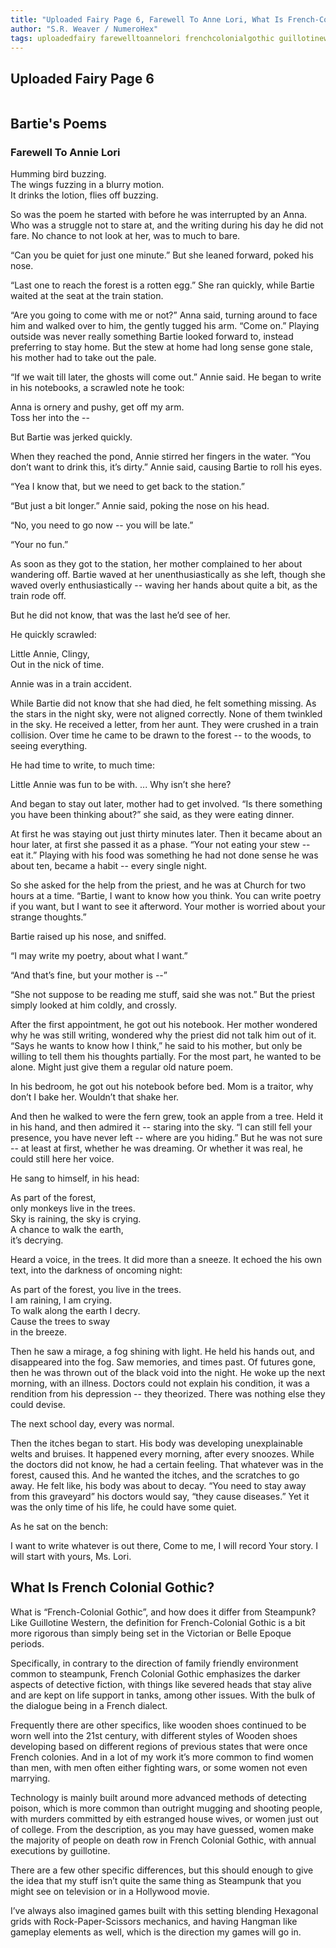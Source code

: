 ```yaml
---
title: "Uploaded Fairy Page 6, Farewell To Anne Lori, What Is French-Colonial Gothic"
author: "S.R. Weaver / NumeroHex"
tags: uploadedfairy farewelltoannelori frenchcolonialgothic guillotinewestern
---
```

## Uploaded Fairy Page 6
![]()

## Bartie's Poems
### Farewell To Annie Lori

Humming bird buzzing.<br />
The wings fuzzing in a blurry motion.<br />
It drinks the lotion, flies off buzzing.

So was the poem he started with before he was interrupted by an Anna. Who was a struggle not to stare at, and the writing during his day he did not fare. No chance to not look at her, was to much to bare.

“Can you be quiet for just one minute.” But she leaned forward, poked his nose.

“Last one to reach the forest is a rotten egg.” She ran quickly, while Bartie waited at the seat at the train station.

“Are you going to come with me or not?” Anna said, turning around to face him and walked over to him, the gently tugged his arm. “Come on.” Playing outside was never really something Bartie looked forward to, instead preferring to stay home. But the stew at home had long sense gone stale, his mother had to take out the pale.

“If we wait till later, the ghosts will come out.” Annie said. He began to write in his notebooks, a scrawled note he took:

Anna is ornery and pushy, get off my arm.<br />
Toss her into the --

But Bartie was jerked quickly.

When they reached the pond, Annie stirred her fingers in the water. “You don’t want to drink this, it’s dirty.” Annie said, causing Bartie to roll his eyes.

“Yea I know that, but we need to get back to the station.”

“But just a bit longer.” Annie said, poking the nose on his head.

“No, you need to go now -- you will be late.”

“Your no fun.”


As soon as they got to the station, her mother complained to her about wandering off. Bartie waved at her unenthusiastically as she left, though she waved overly enthusiastically -- waving her hands about quite a bit, as the train rode off.

But he did not know, that was the last he’d see of her.

He quickly scrawled:

Little Annie, Clingy,<br />
Out in the nick of time.

Annie was in a train accident.

While Bartie did not know that she had died, he felt something missing. As the stars in the night sky, were not aligned correctly. None of them twinkled in the sky. He received a letter, from her aunt. They were crushed in a train collision. Over time he came to be drawn to the forest -- to the woods, to seeing everything.

He had time to write, to much time:

Little Annie was fun to be with.
... Why isn’t she here?


And began to stay out later, mother had to get involved. “Is there something you have been thinking about?” she said, as they were eating dinner.

At first he was staying out just thirty minutes later. Then it became about an hour later, at first she passed it as a phase. “Your not eating your stew -- eat it.” Playing with his food was something he had not done sense he was about ten, became a habit -- every single night.

So she asked for the help from the priest, and he was at Church for two hours at a time. “Bartie, I want to know how you think. You can write poetry if you want, but I want to see it afterword. Your mother is worried about your strange thoughts.”

Bartie raised up his nose, and sniffed.

“I may write my poetry, about what I want.”

“And that’s fine, but your mother is --”

“She not suppose to be reading me stuff, said she was not.” But the priest simply looked at him coldly, and crossly.


After the first appointment, he got out his notebook. Her mother wondered why he was still writing, wondered why the priest did not talk him out of it. “Says he wants to know how I think,” he said to his mother, but only be willing to tell them his thoughts partially. For the most part, he wanted to be alone. Might just give them a regular old nature poem.

In his bedroom, he got out his notebook before bed. Mom is a traitor, why don’t I bake her. Wouldn’t that shake her.

And then he walked to were the fern grew, took an apple from a tree. Held it in his hand, and then admired it -- staring into the sky. “I can still fell your presence, you have never left -- where are you hiding.” But he was not sure -- at least at first, whether he was dreaming. Or whether it was real, he could still here her voice.

He sang to himself, in his head:

As part of the forest,<br />
only monkeys live in the trees.<br />
Sky is raining, the sky is crying.<br />
A chance to walk the earth,<br />
it’s decrying.

Heard a voice, in the trees. It did more than a sneeze. It echoed the his own text, into the darkness of oncoming night:

As part of the forest, you live in the trees.<br />
I am raining, I am crying.<br />
To walk along the earth I decry.<br />
Cause the trees to sway<br />
in the breeze.

Then he saw a mirage, a fog shining with light. He held his hands out, and disappeared into the fog. Saw memories, and times past. Of futures gone, then he was thrown out of the black void into the night. He woke up the next morning, with an illness. Doctors could not explain his condition, it was a rendition from his depression -- they theorized. There was nothing else they could devise.

The next school day, every was normal.

Then the itches began to start. His body was developing unexplainable welts and bruises. It happened every morning, after every snoozes. While the doctors did not know, he had a certain feeling. That whatever was in the forest, caused this. And he wanted the itches, and the scratches to go away. He felt like, his body was about to decay. “You need to stay away from this graveyard” his doctors would say, “they cause diseases.” Yet it was the only time of his life, he could have some quiet.

As he sat on the bench:

I want to write whatever is out there,
Come to me, I will record
Your story.
I will start with yours,
Ms. Lori.

## What Is French Colonial Gothic?
What is “French-Colonial Gothic”, and how does it differ from Steampunk? Like Guillotine Western, the definition for French-Colonial Gothic is a bit more rigorous than simply being set in the Victorian or Belle Epoque periods.

Specifically, in contrary to the direction of family friendly environment common to steampunk, French Colonial Gothic emphasizes the darker aspects of detective fiction, with things like severed heads that stay alive and are kept on life support in tanks, among other issues. With the bulk of the dialogue being in a French dialect.

Frequently there are other specifics, like wooden shoes continued to be worn well into the 21st century, with different styles of Wooden shoes developing based on different regions of previous states that were once French colonies. And in a lot of my work it’s more common to find women than men, with men often either fighting wars, or some women not even marrying.

Technology is mainly built around more advanced methods of detecting poison, which is more common than outright mugging and shooting people, with murders committed by eith estranged house wives, or women just out of college. From the description, as you may have guessed, women make the majority of people on death row in French Colonial Gothic, with annual executions by guillotine.

There are a few other specific differences, but this should enough to give the idea that my stuff isn’t quite the same thing as Steampunk that you might see on television or in a Hollywood movie.

I’ve always also imagined games built with this setting blending Hexagonal grids with Rock-Paper-Scissors mechanics, and having Hangman like gameplay elements as well, which is the direction my games will go in.
